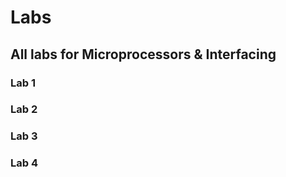 # Labs
## All labs for Microprocessors & Interfacing
### Lab 1  
### Lab 2  
### Lab 3  
### Lab 4  
